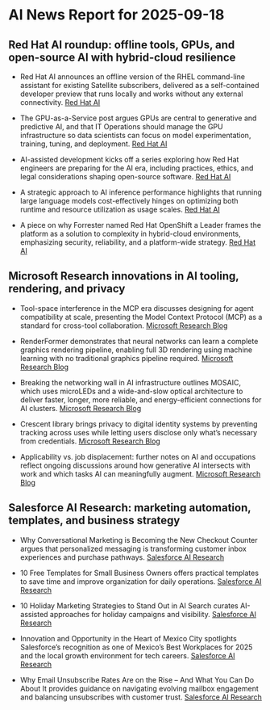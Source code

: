 # AI News Report for 2025-09-18

## Red Hat AI roundup: offline tools, GPUs, and open-source AI with hybrid-cloud resilience

- Red Hat AI announces an offline version of the RHEL command-line assistant for existing Satellite subscribers, delivered as a self-contained developer preview that runs locally and works without any external connectivity. [Red Hat AI](https://www.redhat.com/en/blog/use-rhel-command-line-assistant-offline-new-developer-preview)

- The GPU-as-a-Service post argues GPUs are central to generative and predictive AI, and that IT Operations should manage the GPU infrastructure so data scientists can focus on model experimentation, training, tuning, and deployment. [Red Hat AI](https://www.redhat.com/en/blog/unlocking-ai-innovation-gpu-service-red-hat)

- AI-assisted development kicks off a series exploring how Red Hat engineers are preparing for the AI era, including practices, ethics, and legal considerations shaping open-source software. [Red Hat AI](https://www.redhat.com/en/blog/ai-assisted-development-supercharging-open-source-way)

- A strategic approach to AI inference performance highlights that running large language models cost-effectively hinges on optimizing both runtime and resource utilization as usage scales. [Red Hat AI](https://www.redhat.com/en/blog/strategic-approach-ai-inference-performance)

- A piece on why Forrester named Red Hat OpenShift a Leader frames the platform as a solution to complexity in hybrid-cloud environments, emphasizing security, reliability, and a platform-wide strategy. [Red Hat AI](https://www.redhat.com/en/blog/navigating-complexity-delivering-value)

## Microsoft Research innovations in AI tooling, rendering, and privacy

- Tool-space interference in the MCP era discusses designing for agent compatibility at scale, presenting the Model Context Protocol (MCP) as a standard for cross-tool collaboration. [Microsoft Research Blog](https://www.microsoft.com/en-us/research/blog/tool-space-interference-in-the-mcp-era-designing-for-agent-compatibility-at-scale/)

- RenderFormer demonstrates that neural networks can learn a complete graphics rendering pipeline, enabling full 3D rendering using machine learning with no traditional graphics pipeline required. [Microsoft Research Blog](https://www.microsoft.com/en-us/research/blog/renderformer-how-neural-networks-are-reshaping-3d-rendering/)

- Breaking the networking wall in AI infrastructure outlines MOSAIC, which uses microLEDs and a wide-and-slow optical architecture to deliver faster, longer, more reliable, and energy-efficient connections for AI clusters. [Microsoft Research Blog](https://www.microsoft.com/en-us/research/blog/breaking-the-networking-wall-in-ai-infrastructure/)

- Crescent library brings privacy to digital identity systems by preventing tracking across uses while letting users disclose only what’s necessary from credentials. [Microsoft Research Blog](https://www.microsoft.com/en-us/research/blog/crescent-library-brings-privacy-to-digital-identity-systems/)

- Applicability vs. job displacement: further notes on AI and occupations reflect ongoing discussions around how generative AI intersects with work and which tasks AI can meaningfully augment. [Microsoft Research Blog](https://www.microsoft.com/en-us/research/blog/applicability-vs-job-displacement-further-notes-on-our-recent-research-on-ai-and-occupations/)

## Salesforce AI Research: marketing automation, templates, and business strategy

- Why Conversational Marketing is Becoming the New Checkout Counter argues that personalized messaging is transforming customer inbox experiences and purchase pathways. [Salesforce AI Research](https://www.salesforce.com/blog/conversational-marketing/)

- 10 Free Templates for Small Business Owners offers practical templates to save time and improve organization for daily operations. [Salesforce AI Research](https://www.salesforce.com/blog/free-templates-small-business/)

- 10 Holiday Marketing Strategies to Stand Out in AI Search curates AI-assisted approaches for holiday campaigns and visibility. [Salesforce AI Research](https://www.salesforce.com/blog/holiday-marketing-strategies-for-ai-search/)

- Innovation and Opportunity in the Heart of Mexico City spotlights Salesforce’s recognition as one of Mexico’s Best Workplaces for 2025 and the local growth environment for tech careers. [Salesforce AI Research](https://www.salesforce.com/blog/salesforce-mexico-innovation-opportunity/)

- Why Email Unsubscribe Rates Are on the Rise – And What You Can Do About It provides guidance on navigating evolving mailbox engagement and balancing unsubscribes with customer trust. [Salesforce AI Research](https://www.salesforce.com/blog/email-unsubscribe-rates/)
